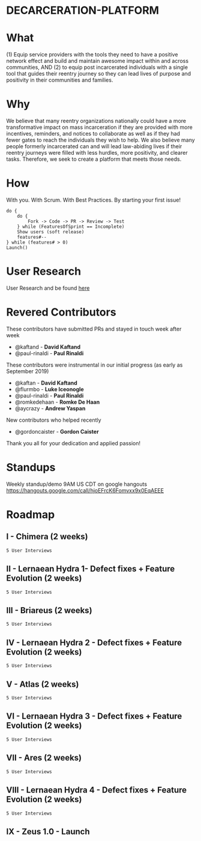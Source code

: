 # DECARCERATION-PLATFORM
# What
(1) Equip service providers with the tools they need to have a positive network effect and build and maintain awesome impact within and across communities, AND (2) to equip post incarcerated individuals with a single tool that guides their reentry journey so they can lead lives of purpose and positivity in their communities and families.

# Why
We believe that many reentry organizations nationally could have a more transformative impact on mass incarceration if they are provided with more incentives, reminders, and notices to collaborate as well as if they had fewer gates to reach the individuals they wish to help. We also believe many people formerly incarcerated can and will lead law-abiding lives if their reentry journeys were filled with less hurdles, more positivity, and clearer tasks. Therefore, we seek to create a platform that meets those needs.

# How
With you.
With Scrum.
With Best Practices.
By starting your first issue!

```
do {
    do {
        Fork -> Code -> PR -> Review -> Test
    } while (FeaturesOfSprint == Incomplete)
    Show users (soft release)
    features#--
} while (features# > 0)
Launch()
```

# User Research
User Research and be found [here](https://docs.google.com/document/d/1T5tx78YrjtgtUsQMM7hu6QfJPlwbWESn3ZhBSLw504o/edit#heading=h.y6qihjxpo44m)

# Revered Contributors
These contributors have submitted PRs and stayed in touch week after week

* @kaftand - **David Kaftand**
* @paul-rinaldi - **Paul Rinaldi**
    
These contributors were instrumental in our initial progress (as early as September 2019)

* @kaftan - **David Kaftand**
* @flurmbo - **Luke Iceonogle**
* @paul-rinaldi - **Paul Rinaldi**
* @romkedehaan - **Romke De Haan**
* @aycrazy - **Andrew Yaspan**

New contributors who helped recently

* @gordoncaister - **Gordon Caister**

Thank you all for your dedication and applied passion!

# Standups

Weekly standup/demo 9AM US CDT on google hangouts
https://hangouts.google.com/call/hjoEFrcK6Fomvxx9x0EqAEEE

# Roadmap

## I - Chimera (2 weeks)
    5 User Interviews
## II - Lernaean Hydra 1- Defect fixes + Feature Evolution (2 weeks)
    5 User Interviews
## III - Briareus  (2 weeks)
    5 User Interviews
## IV - Lernaean Hydra 2 - Defect fixes + Feature Evolution (2 weeks)
    5 User Interviews
## V - Atlas (2 weeks)
    5 User Interviews
## VI - Lernaean Hydra 3 - Defect fixes + Feature Evolution (2 weeks)
    5 User Interviews
## VII - Ares (2 weeks)
    5 User Interviews
## VIII - Lernaean Hydra 4 - Defect fixes + Feature Evolution (2 weeks)
    5 User Interviews
## IX - Zeus 1.0 - Launch
